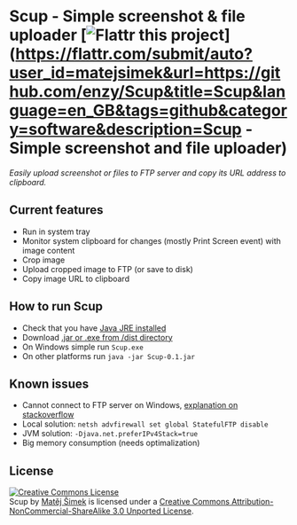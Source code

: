 # Scup - Simple screenshot & file uploader [![Flattr this project](http://api.flattr.com/button/flattr-badge-large.png)](https://flattr.com/submit/auto?user_id=matejsimek&url=https://github.com/enzy/Scup&title=Scup&language=en_GB&tags=github&category=software&description=Scup - Simple screenshot and file uploader)

*Easily upload screenshot or files to FTP server and copy its URL address to clipboard.*

## Current features ##

* Run in system tray
* Monitor system clipboard for changes (mostly Print Screen event) with image content
* Crop image
* Upload cropped image to FTP (or save to disk)
* Copy image URL to clipboard

## How to run Scup ##

* Check that you have [Java JRE installed](http://java.com/en/download/installed.jsp?detect=jre&try=1)
* Download [.jar or .exe from /dist directory](https://github.com/enzy/Scup/tree/master/dist)
* On Windows simple run `Scup.exe`
* On other platforms run `java -jar Scup-0.1.jar`

## Known issues ##

* Cannot connect to FTP server on Windows, [explanation on stackoverflow](http://stackoverflow.com/questions/6990663/java-7-prevents-ftp-transfers-on-windows-vista-and-7-if-firewall-is-on-any-idea)
 * Local solution: `netsh advfirewall set global StatefulFTP disable`
 * JVM solution: `-Djava.net.preferIPv4Stack=true`
* Big memory consumption (needs optimalization)

## License ##

<a rel="license" href="http://creativecommons.org/licenses/by-nc-sa/3.0/"><img alt="Creative Commons License" style="border-width:0" src="http://i.creativecommons.org/l/by-nc-sa/3.0/88x31.png" /></a><br /><span xmlns:dct="http://purl.org/dc/terms/" href="http://purl.org/dc/dcmitype/InteractiveResource" property="dct:title" rel="dct:type">Scup</span> by <a xmlns:cc="http://creativecommons.org/ns#" href="https://github.com/enzy/Scup" property="cc:attributionName" rel="cc:attributionURL">Matěj Šimek</a> is licensed under a <a rel="license" href="http://creativecommons.org/licenses/by-nc-sa/3.0/">Creative Commons Attribution-NonCommercial-ShareAlike 3.0 Unported License</a>.
